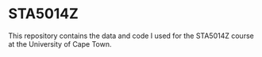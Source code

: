 # STA5014Z
This repository contains the data and code I used for the STA5014Z course at the University of Cape Town.
